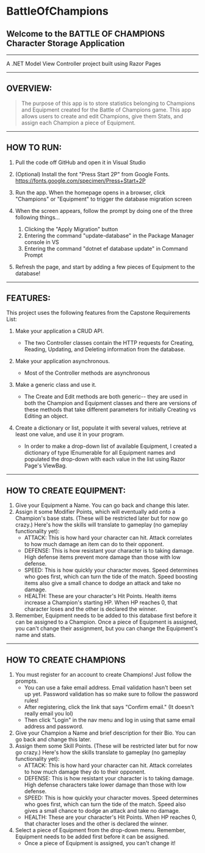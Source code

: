 # BattleOfChampions
## Welcome to the BATTLE OF CHAMPIONS Character Storage Application
-----------------------------------------
A .NET Model View Controller project built using Razor Pages

------------------------------------------
## OVERVIEW:

> The purpose of this app is to store statistics belonging to
> Champions and Equipment created for the Battle of Champions
> game. This app allows users to create and edit Champions,
> give them Stats, and assign each Champion a piece of Equipment.

------------------------------------------
## HOW TO RUN:

1. Pull the code off GitHub and open it in Visual Studio

2. (Optional) Install the font "Press Start 2P" from Google Fonts.
 https://fonts.google.com/specimen/Press+Start+2P

4. Run the app. When the homepage opens in a browser, click 
   "Champions" or "Equipment" to trigger the database migration
   screen

5. When the screen appears, follow the prompt by doing one of the three following things...
      1. Clicking the "Apply Migration" button
      2. Entering the command "update-database" in the Package Manager console in VS
      3. Entering the command "dotnet ef database update" in Command Prompt
    
6. Refresh the page, and start by adding a few pieces of Equipment to the database!


---------------------------------------------
## FEATURES:

This project uses the following features from the Capstone Requirements List:

1. Make your application a CRUD API.
	* The two Controller classes contain the HTTP requests for Creating, Reading, Updating, and Deleting information from the database.

2. Make your application asynchronous.
	* Most of the Controller methods are asynchronous

3. Make a generic class and use it.
	* The Create and Edit methods are both generic-- they are used in both the Champion and Equipment classes and there are versions of these methods that take different parameters for initially Creating vs Editing an object.

4. Create a dictionary or list, populate it with several values, retrieve at least one value, and use it in your program.
	* In order to make a drop-down list of available Equipment, I created a dictionary of type IEnumerable for all Equipment names and populated the drop-down with each value in the list using Razor Page's ViewBag. 

--------------------------------------------
## HOW TO CREATE EQUIPMENT:

1. Give your Equipment a Name. You can go back and change this later.
2. Assign it some Modifier Points, which will eventually add onto a Champion's base stats. (These will be restricted later but for now go crazy.) Here's how the skills will translate to gameplay (no gameplay functionality yet):
	* ATTACK: This is how hard your character can hit. Attack correlates to how much damage an item can do to their opponent.
 	* DEFENSE: This is how resistant your character is to taking damage. High defense items prevent more damage than those with low defense.
  	* SPEED: This is how quickly your character moves. Speed determines who goes first, which can turn the tide of the match. Speed boosting items also give a small chance to dodge an attack and take no damage.
	* HEALTH: These are your character's Hit Points. Health items increase a Champion's starting HP. When HP reaches 0, that character loses and the other is declared the winner.
3. Remember, Equipment needs to be added to this database first before it can be assigned to a Champion. Once a piece of Equipment is assigned, you can't change their assignment, but you can change the Equipment's name and stats.

  --------------------------------------
  ## HOW TO CREATE CHAMPIONS
1. You must register for an account to create Champions!  Just follow the prompts.
   	* You can use a fake email address. Email validation hasn't been set up yet. Password validation has so make sure to follow the password rules!
   	* After registering, click the link that says "Confirm email." (It doesn't really email you lol)
   	* Then click "Login" in the nav menu and log in using that same email address and password.
3. Give your Champion a Name and brief description for their Bio. You can go back and change this later.
4. Assign them some Skill Points. (These will be restricted later but for now go crazy.) Here's how the skills translate to gameplay (no gameplay functionality yet):
	* ATTACK: This is how hard your character can hit. Attack correlates to how much damage they do to their opponent.
	* DEFENSE: This is how resistant your character is to taking damage. High defense characters take lower damage than those with low defense.
	* SPEED: This is how quickly your character moves. Speed determines who goes first, which can turn the tide of the match. Speed also gives a small chance to dodge an attack and take no damage.
	* HEALTH: These are your character's Hit Points. When HP reaches 0, that character loses and the other is declared the winner.
 5. Select a piece of Equipment from the drop-down menu. Remember, Equipment needs to be added first before it can be assigned.
  	* Once a piece of Equipment is assigned, you can't change it!

    
